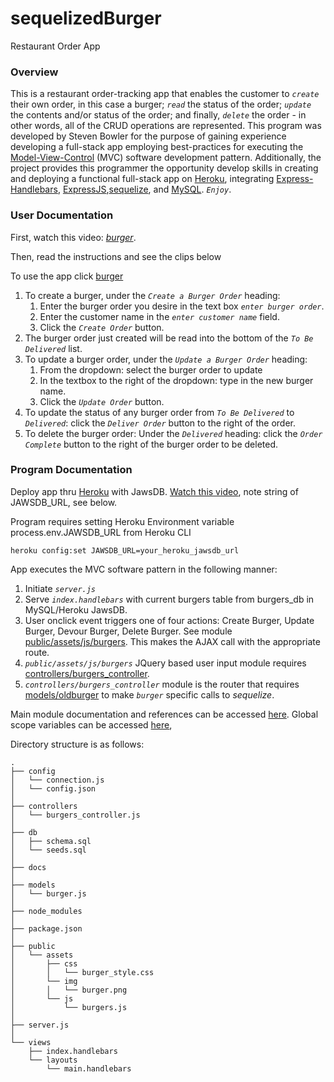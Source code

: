 # sequelizedBurger
Restaurant Order App

### Overview
This is a restaurant order-tracking app that enables the customer to _*`create`*_ their own order, in this case a burger; _*`read`*_ the status of the order; _*`update`*_ the contents and/or status of the order; and finally, _*`delete`*_ the order - in other words, all of the CRUD operations are represented.   This program was developed by Steven Bowler for the purpose of gaining experience developing a full-stack app employing best-practices for executing the [Model-View-Control](https://en.wikipedia.org/wiki/Model%E2%80%93view%E2%80%93controller) (MVC) software development pattern.  Additionally, the project provides this programmer the opportunity develop skills in creating and deploying a functional full-stack app on [Heroku](https://www.heroku.com), integrating [Express-Handlebars](https://www.npmjs.com/package/express-handlebars), [ExpressJS](https://www.npmjs.com/package/expressjs),[sequelize](https://www.npmjs.com/package/sequelize), and [MySQL](https://www.npmjs.com/package/mysql). _*`Enjoy`*_.


### User Documentation

First, watch this video: _*[burger](https://drive.google.com/file/d/1LUDGtekKEj_6oiXhJrVoSqt1gZtwY8Tg/view)*_.

Then, read the instructions and see the clips below

To use the app click [burger](https://protected-hollows-73924.herokuapp.com/)
1. To create a burger, under the _*`Create a Burger Order`*_ heading: 
    1. Enter the burger order you desire in the text box _*`enter burger order`*_.
    2. Enter the customer name in the _*`enter customer name`*_ field. 
    3. Click the  _*`Create Order`*_ button.
2. The burger order just created will be read into the bottom of the _*`To Be Delivered`*_ list.
3. To update a burger order, under the _*`Update a Burger Order`*_ heading:
    1. From the dropdown: select the burger order to update
    2. In the textbox to the right of the dropdown: type in the new burger name.
    3. Click the _*`Update Order`*_ button.
4. To update the status of any burger order from _*`To Be Delivered`*_ to _*`Delivered`*_: click the _*`Deliver Order`*_ button to the right of the order.
5. To delete the burger order: Under the _*`Delivered`*_ heading: click the _*`Order Complete`*_ button to the right of the burger order to be deleted.


### Program Documentation
Deploy app thru [Heroku](https://www.heroku.com) with JawsDB.  [Watch this video](https://www.youtube.com/watch?v=btG3SkoNOLU&feature=youtu.be&list=PLOFmg4xbN_TPrB6w4rThsFanVxJI_SfER), note string of JAWSDB_URL, see below.

Program requires setting Heroku Environment variable process.env.JAWSDB_URL from Heroku CLI
````
heroku config:set JAWSDB_URL=your_heroku_jawsdb_url
````

App executes the MVC software pattern in the following manner:
1. Initiate _*`server.js`*_
2. Serve _*`index.handlebars`*_ with current burgers table from burgers_db in MySQL/Heroku JawsDB.
3. User onclick event triggers one of four actions: Create Burger, Update Burger, Devour Burger, Delete Burger. See module [public/assets/js/burgers](https://stevenbowler.github.io/burger/docs/module-public_assets_js_burgers.html).  This makes the AJAX call with the appropriate route.
4. _*`public/assets/js/burgers`*_ JQuery based user input module requires [controllers/burgers_controller](https://stevenbowler.github.io/burger/docs/module-controllers_burgers_controller.html).
5. _*`controllers/burgers_controller`*_ module is the router that requires [models/oldburger](https://stevenbowler.github.io/burger/docs/module-models_oldburger.html) to make _*`burger`*_ specific calls to _*sequelize*_.  


Main module documentation and references can be accessed [here](https://stevenbowler.github.io/sequelizedBurger/docs/index.html).  Global scope variables can be accessed [here](https://stevenbowler.github.io/sequelizedBurger/docs/global.html), 



Directory structure is as follows:

```
.
├── config
│   └── connection.js
│   └── config.json
│ 
├── controllers
│   └── burgers_controller.js
│
├── db
│   ├── schema.sql
│   └── seeds.sql
│
├── docs
│
├── models
│   └── burger.js
│ 
├── node_modules
│ 
├── package.json
│
├── public
│   └── assets
│       ├── css
│       │   └── burger_style.css
│       └── img
│       │   └── burger.png
│       └── js
│           └── burgers.js
│
├── server.js
│
└── views
    ├── index.handlebars
    └── layouts
        └── main.handlebars
```

